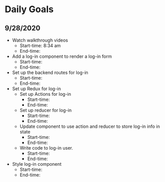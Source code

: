 # Daily Goals

## 9/28/2020

* Watch walkthrough videos
  - Start-time: 8:34 am
  - End-time:
* Add a log-in component to render a log-in form
  - Start-time:
  - End-time:
* Set up the backend routes for log-in
  - Start-time:
  - End-time:
* Set up Redux for log-in
  - Set up Actions for log-in
    - Start-time:
    - End-time:
  - Set up reducer for log-in
    - Start-time:
    - End-time:
  - Update component to use action and reducer to store log-in info in state
    - Start-time:
    - End-time:
  - Write code to log-in user.
    - Start-time:
    - End-time:
* Style log-in component
  - Start-time:
  - End-time:

